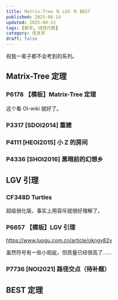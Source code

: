 ```yaml
---
title: Matrix-Tree 与 LGV 与 BEST
published: 2025-08-14
updated: 2025-08-15
tags: [数学, 线性代数]
category: 信息学
draft: false 
---
```


祝我一辈子都不会考到的系列。

## Matrix-Tree 定理

### P6178 【模板】Matrix-Tree 定理

这个看 OI-wiki 就好了。

### P3317 [SDOI2014] 重建

### P4111 [HEOI2015] 小 Z 的房间

### P4336 [SHOI2016] 黑暗前的幻想乡

## LGV 引理

### CF348D Turtles

超级弱化版，事实上用容斥就很好理解了。

### P6657 【模板】LGV 引理

https://www.luogu.com.cn/article/okngy82v

虽然符号有一些小瑕疵，但质量已经很高了……

### P7736 [NOI2021] 路径交点（待补题）

## BEST 定理